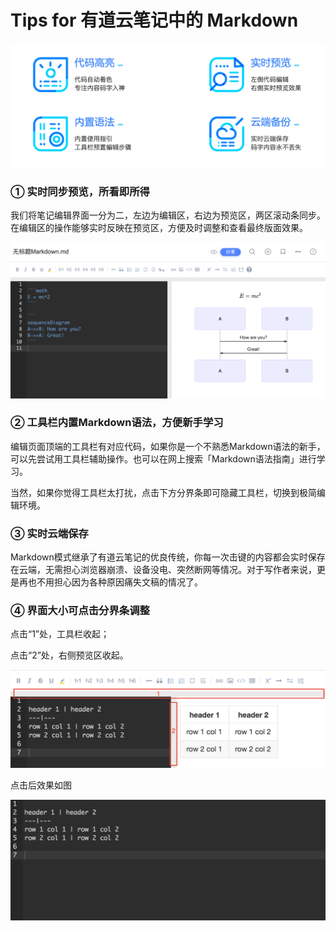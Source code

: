 # Tips for 有道云笔记中的 Markdown



![](../../.gitbook/assets/image%20%2826%29.png)

### ① 实时同步预览，所看即所得

我们将笔记编辑界面一分为二，左边为编辑区，右边为预览区，两区滚动条同步。在编辑区的操作能够实时反映在预览区，方便及时调整和查看最终版面效果。

![](../../.gitbook/assets/image%20%2819%29.png)

### ② 工具栏内置Markdown语法，方便新手学习

编辑页面顶端的工具栏有对应代码，如果你是一个不熟悉Markdown语法的新手，可以先尝试用工具栏辅助操作。也可以在网上搜索「Markdown语法指南」进行学习。

当然，如果你觉得工具栏太打扰，点击下方分界条即可隐藏工具栏，切换到极简编辑环境。

### ③ 实时云端保存

Markdown模式继承了有道云笔记的优良传统，你每一次击键的内容都会实时保存在云端，无需担心浏览器崩溃、设备没电、突然断网等情况。对于写作者来说，更是再也不用担心因为各种原因痛失文稿的情况了。

### ④ 界面大小可点击分界条调整

点击“1”处，工具栏收起；

点击“2”处，右侧预览区收起。

![](../../.gitbook/assets/91.jpg)

点击后效果如图

![](../../.gitbook/assets/92.png)

